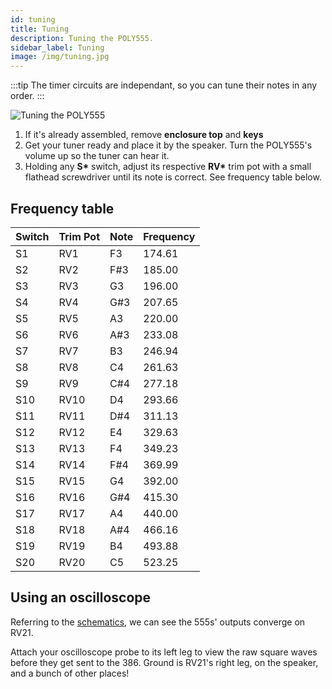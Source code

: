 ```yaml
---
id: tuning
title: Tuning
description: Tuning the POLY555.
sidebar_label: Tuning
image: /img/tuning.jpg
---
```


:::tip
The timer circuits are independant, so you can tune their notes in any order.
:::

![Tuning the POLY555](/img/tuning.jpg)

1. If it's already assembled, remove **enclosure top** and **keys**
2. Get your tuner ready and place it by the speaker. Turn the POLY555's volume up so the tuner can hear it.
3. Holding any **S\*** switch, adjust its respective **RV\*** trim pot with a small flathead screwdriver until its note is correct. See frequency table below.

## Frequency table

| Switch | Trim Pot | Note | Frequency |
| ------ | -------- | ---- | --------- |
| S1     | RV1      | F3   | 174.61    |
| S2     | RV2      | F#3  | 185.00    |
| S3     | RV3      | G3   | 196.00    |
| S4     | RV4      | G#3  | 207.65    |
| S5     | RV5      | A3   | 220.00    |
| S6     | RV6      | A#3  | 233.08    |
| S7     | RV7      | B3   | 246.94    |
| S8     | RV8      | C4   | 261.63    |
| S9     | RV9      | C#4  | 277.18    |
| S10    | RV10     | D4   | 293.66    |
| S11    | RV11     | D#4  | 311.13    |
| S12    | RV12     | E4   | 329.63    |
| S13    | RV13     | F4   | 349.23    |
| S14    | RV14     | F#4  | 369.99    |
| S15    | RV15     | G4   | 392.00    |
| S16    | RV16     | G#4  | 415.30    |
| S17    | RV17     | A4   | 440.00    |
| S18    | RV18     | A#4  | 466.16    |
| S19    | RV19     | B4   | 493.88    |
| S20    | RV20     | C5   | 523.25    |

## Using an oscilloscope

Referring to the [schematics](schematics.md), we can see the 555s' outputs converge on RV21.

Attach your oscilloscope probe to its left leg to view the raw square waves before they get sent to the 386. Ground is RV21's right leg, on the speaker, and a bunch of other places!
